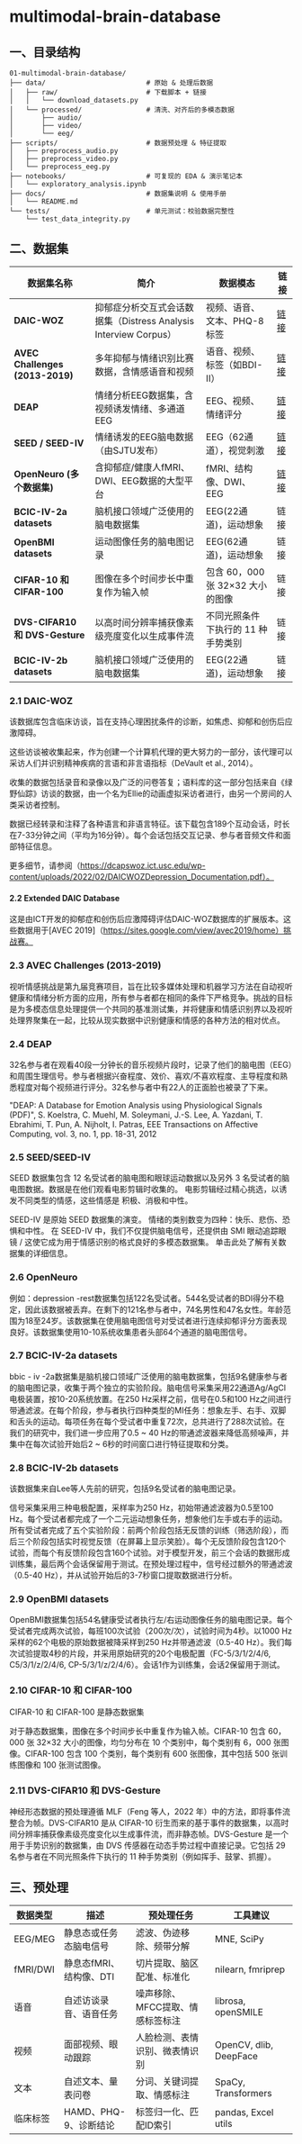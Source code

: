 # multimodal-brain-database
## 一、目录结构
```
01-multimodal-brain-database/
├── data/                         # 原始 & 处理后数据
│   ├── raw/                      # 下载脚本 + 链接
│   │   └── download_datasets.py
│   └── processed/                # 清洗、对齐后的多模态数据
│       ├── audio/                
│       ├── video/                
│       └── eeg/                  
├── scripts/                      # 数据预处理 & 特征提取
│   ├── preprocess_audio.py       
│   ├── preprocess_video.py       
│   └── preprocess_eeg.py         
├── notebooks/                    # 可复现的 EDA & 演示笔记本
│   └── exploratory_analysis.ipynb
├── docs/                         # 数据集说明 & 使用手册
│   └── README.md                 
└── tests/                        # 单元测试：校验数据完整性
    └── test_data_integrity.py
```
## 二、数据集

| 数据集名称                            | 简介                                                             | 数据模态                           | 链接                                                 |
| ------------------------------------- | ---------------------------------------------------------------- | ---------------------------------- | ---------------------------------------------------- |
| **DAIC-WOZ**                    | 抑郁症分析交互式会话数据集（Distress Analysis Interview Corpus） | 视频、语音、文本、PHQ-8标签        | [链接](https://dcapswoz.ict.usc.edu/)                   |
| **AVEC Challenges (2013-2019)** | 多年抑郁与情绪识别比赛数据，含情感语音和视频                     | 语音、视频、标签（如BDI-II）       | [链接](https://www.audio-visual-emotion-challenge.org/) |
| **DEAP**                        | 情绪分析EEG数据集，含视频诱发情绪、多通道EEG                     | EEG、视频、情绪评分                | [链接](http://www.eecs.qmul.ac.uk/mmv/datasets/deap/)   |
| **SEED / SEED-IV**              | 情绪诱发的EEG脑电数据（由SJTU发布）                              | EEG（62通道），视觉刺激            | [链接](https://bcmi.sjtu.edu.cn/~seed/)                 |
| **OpenNeuro (多个数据集)**      | 含抑郁症/健康人fMRI、DWI、EEG数据的大型平台                      | fMRI、结构像、DWI、EEG             | [链接](https://openneuro.org/)                          |
| **BCIC-IV-2a datasets**         | 脑机接口领域广泛使用的脑电数据集                                 | EEG(22通道)，运动想象              | 链接                                                 |
| **OpenBMI datasets**            | 运动图像任务的脑电图记录                                         | EEG(62通道)，运动想象              | 链接                                                 |
| **CIFAR-10 和 CIFAR-100**       | 图像在多个时间步长中重复作为输入帧                               | 包含 60，000 张 32×32 大小的图像  | 链接                                                 |
| **DVS-CIFAR10 和 DVS-Gesture**  | 以高时间分辨率捕获像素级亮度变化以生成事件流                     | 不同光照条件下执行的 11 种手势类别 | 链接                                                 |
| **BCIC-IV-2b datasets**         | 脑机接口领域广泛使用的脑电数据集                                 | EEG(22通道)，运动想象              | 链接                                                 |

### 2.1 DAIC-WOZ

该数据库包含临床访谈，旨在支持心理困扰条件的诊断，如焦虑、抑郁和创伤后应激障碍。

这些访谈被收集起来，作为创建一个计算机代理的更大努力的一部分，该代理可以采访人们并识别精神疾病的言语和非言语指标（DeVault et al., 2014）。

收集的数据包括录音和录像以及广泛的问卷答复；语料库的这一部分包括来自《绿野仙踪》访谈的数据，由一个名为Ellie的动画虚拟采访者进行，由另一个房间的人类采访者控制。

数据已经转录和注释了各种语言和非语言特征。该下载包含189个互动会话，时长在7-33分钟之间（平均为16分钟）。每个会话包括交互记录、参与者音频文件和面部特征信息。

更多细节，请参阅（https://dcapswoz.ict.usc.edu/wp-content/uploads/2022/02/DAICWOZDepression_Documentation.pdf）。

#### 2.2 Extended DAIC Database

这是由ICT开发的抑郁症和创伤后应激障碍评估DAIC-WOZ数据库的扩展版本。这些数据用于[AVEC 2019]（https://sites.google.com/view/avec2019/home）挑战赛。

### 2.3 AVEC Challenges (2013-2019)

视听情感挑战是第九届竞赛项目，旨在比较多媒体处理和机器学习方法在自动视听健康和情绪分析方面的应用，所有参与者都在相同的条件下严格竞争。挑战的目标是为多模态信息处理提供一个共同的基准测试集，并将健康和情感识别界以及视听处理界聚集在一起，比较从现实数据中识别健康和情感的各种方法的相对优点。

### 2.4 DEAP

32名参与者在观看40段一分钟长的音乐视频片段时，记录了他们的脑电图（EEG）和周围生理信号。参与者根据兴奋程度、效价、喜欢/不喜欢程度、主导程度和熟悉程度对每个视频进行评分。32名参与者中有22人的正面脸也被录了下来。

"DEAP: A Database for Emotion Analysis using Physiological Signals (PDF)", S. Koelstra, C. Muehl, M. Soleymani, J.-S. Lee, A. Yazdani, T. Ebrahimi, T. Pun, A. Nijholt, I. Patras, EEE Transactions on Affective Computing, vol. 3, no. 1, pp. 18-31, 2012

### 2.5 SEED/SEED-IV

SEED 数据集包含 12 名受试者的脑电图和眼球运动数据以及另外 3 名受试者的脑电图数据。数据是在他们观看电影剪辑时收集的。 电影剪辑经过精心挑选，以诱发不同类型的情感，这些情感是 积极、消极和中性。

SEED-IV 是原始 SEED 数据集的演变。 情绪的类别数变为四种：快乐、悲伤、恐惧和中性。 在 SEED-IV 中，我们不仅提供脑电信号，还提供由 SMI 眼动追踪眼镜 / 这使它成为用于情感识别的格式良好的多模态数据集。 单击此处了解有关数据集的详细信息。

### 2.6 OpenNeuro

例如：depression -rest数据集包括122名受试者。544名受试者的BDI得分不稳定，因此该数据被丢弃。在剩下的121名参与者中，74名男性和47名女性。年龄范围为18至24岁。该数据集在使用脑电图信号对受试者进行连续抑郁评分方面表现良好。该数据集使用10-10系统收集患者头部64个通道的脑电图信号。

### 2.7 BCIC-IV-2a datasets

bbic - iv -2a数据集是脑机接口领域广泛使用的脑电数据集，包括9名健康参与者的脑电图记录，收集于两个独立的实验阶段。脑电信号采集采用22通道Ag/AgCl电极装置，按10-20系统放置。在250 Hz采样之前，信号在0.5和100 Hz之间进行带通滤波。在每个阶段，参与者执行四种类型的MI任务：想象左手、右手、双脚和舌头的运动。每项任务在每个受试者中重复72次，总共进行了288次试验。在我们的研究中，我们进一步应用了0.5 ~ 40 Hz的带通滤波器来降低高频噪声，并集中在每次试验开始后2 ~ 6秒的时间窗口进行特征提取和分类。

### 2.8 BCIC-IV-2b datasets

该数据集来自Lee等人先前的研究，包括9名受试者的脑电图记录。

信号采集采用三种电极配置，采样率为250 Hz，初始带通滤波器为0.5至100 Hz。每个受试者都完成了一个二元运动想象任务，想象他们左手或右手的运动。所有受试者完成了五个实验阶段：前两个阶段包括无反馈的训练（筛选阶段），而后三个阶段包括实时视觉反馈（在屏幕上显示笑脸）。每个无反馈阶段包含120个试验，而每个有反馈阶段包含160个试验。对于模型开发，前三个会话的数据形成训练集，最后两个会话保留用于测试。在预处理过程中，信号经过额外的带通滤波（0.5-40 Hz），并从试验开始后的3-7秒窗口提取数据进行分析。

### 2.9 OpenBMI datasets

OpenBMI数据集包括54名健康受试者执行左/右运动图像任务的脑电图记录。每个受试者完成两次试验，每班100次试验（200次/次），试验时间为4秒。以1000 Hz采样的62个电极的原始数据被降采样到250 Hz并带通滤波（0.5-40 Hz）。我们每次试验提取4秒的片段，并采用原始研究的20个电极配置（FC-5/3/1/2/4/6, C5/3/1/z/2/4/6, CP-5/3/1/z/2/4/6）。会话1作为训练集，会话2保留用于测试。

### 2.10 CIFAR-10 和 CIFAR-100

CIFAR-10 和 CIFAR-100 是静态数据集

对于静态数据集，图像在多个时间步长中重复作为输入帧。CIFAR-10 包含 60，000 张 32×32 大小的图像，均匀分布在 10 个类别中，每个类别有 6，000 张图像。CIFAR-100 包含 100 个类别，每个类别有 600 张图像，其中包括 500 张训练图像和 100 张测试图像。

### 2.11 DVS-CIFAR10 和 DVS-Gesture

神经形态数据的预处理遵循 MLF（Feng 等人，2022 年）中的方法，即将事件流整合为帧。DVS-CIFAR10 是从 CIFAR-10 衍生而来的基于事件的数据集，以高时间分辨率捕获像素级亮度变化以生成事件流，而非静态帧。DVS-Gesture 是一个用于手势识别的数据集，由 DVS 传感器在动态手势过程中直接记录。它包括 29 名参与者在不同光照条件下执行的 11 种手势类别（例如挥手、鼓掌、抓握）。


## 三、预处理


| 数据类型 | 描述                    | 预处理任务                       | 工具建议               |
| -------- | ----------------------- | -------------------------------- | ---------------------- |
| EEG/MEG  | 静息态或任务态脑电信号  | 滤波、伪迹移除、频带分解         | MNE, SciPy             |
| fMRI/DWI | 静息态fMRI、结构像、DTI | 切片提取、脑区配准、标准化       | nilearn, fmriprep      |
| 语音     | 自述访谈录音、语音任务  | 噪声移除、MFCC提取、情感标签标注 | librosa, openSMILE     |
| 视频     | 面部视频、眼动跟踪      | 人脸检测、表情识别、微表情识别   | OpenCV, dlib, DeepFace |
| 文本     | 自述文本、量表问卷      | 分词、关键词提取、情感标注       | SpaCy, Transformers    |
| 临床标签 | HAMD、PHQ-9、诊断结论   | 标签归一化、匹配ID索引           | pandas, Excel utils    |
